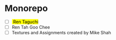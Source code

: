 # Monorepo

- [ ] <mark> Ren Taguchi </mark>
- [ ] Ren Tah Goo Chee
- [ ] Textures and Assignments created by Mike Shah

